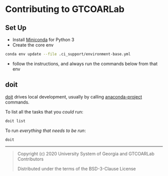 # Contributing to GTCOARLab

## Set Up

- Install [Miniconda](https://docs.conda.io/en/latest/miniconda.html) for Python 3
- Create the core env
```bash
conda env update --file .ci_support/environment-base.yml
```
- follow the instructions, and always run the commands below from that env

## doit

[doit](https://github.com/pydoit/doit) drives local development, usually by calling
[anaconda-project](https://github.com/Anaconda-Platform/anaconda-project) commands.

To list all the tasks that you _could_ run:

```bash
doit list
```

To run _everything that needs to be run_:

```bash
doit
```

---

> Copyright (c) 2020 University System of Georgia and GTCOARLab Contributors
>
> Distributed under the terms of the BSD-3-Clause License
